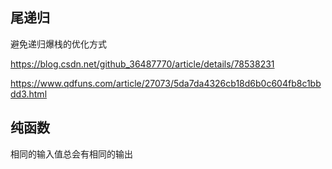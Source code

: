 ## 尾递归

避免递归爆栈的优化方式

https://blog.csdn.net/github_36487770/article/details/78538231

https://www.qdfuns.com/article/27073/5da7da4326cb18d6b0c604fb8c1bbdd3.html

## 纯函数

相同的输入值总会有相同的输出